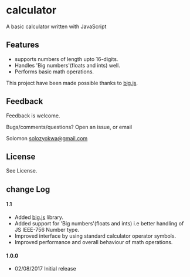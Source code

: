 # calculator

A basic calculator written with JavaScript

## Features

- supports numbers of length upto 16-digits.
- Handles 'Big numbers'(floats and ints) well.
- Performs basic math operations.

This project have been made possible thanks to [big.js](https://github.com/MikeMcl/big.js/).

## Feedback

Feedback is welcome.

Bugs/comments/questions?
Open an issue, or email

Solomon
<a href="mailto:solozyokwa@gmail.com">solozyokwa@gmail.com</a>

## License

See License.

## change Log

#### 1.1

* Added [big.js](https://github.com/MikeMcl/big.js/) library.
* Added support for 'Big numbers'(floats and ints) i.e better handling of JS IEEE-756 Number type.
* Improved interface by using standard calculator operator symbols.
* Improved performance and overall behaviour of math operations.

#### 1.0.0

* 02/08/2017 Initial release

